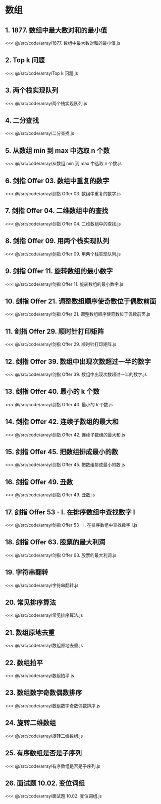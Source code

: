 # 数组

## 1. 1877. 数组中最大数对和的最小值

<<< @/src/code/array/1877. 数组中最大数对和的最小值.js

## 2. Top k 问题

<<< @/src/code/array/Top k 问题.js

## 3. 两个栈实现队列

<<< @/src/code/array/两个栈实现队列.js

## 4. 二分查找

<<< @/src/code/array/二分查找.js

## 5. 从数组 min 到 max 中选取 n 个数

<<< @/src/code/array/从数组 min 到 max 中选取 n 个数.js

## 6. 剑指 Offer 03. 数组中重复的数字

<<< @/src/code/array/剑指 Offer 03. 数组中重复的数字.js

## 7. 剑指 Offer 04. 二维数组中的查找

<<< @/src/code/array/剑指 Offer 04. 二维数组中的查找.js

## 8. 剑指 Offer 09. 用两个栈实现队列

<<< @/src/code/array/剑指 Offer 09. 用两个栈实现队列.js

## 9. 剑指 Offer 11. 旋转数组的最小数字

<<< @/src/code/array/剑指 Offer 11. 旋转数组的最小数字.js

## 10. 剑指 Offer 21. 调整数组顺序使奇数位于偶数前面

<<< @/src/code/array/剑指 Offer 21. 调整数组顺序使奇数位于偶数前面.js

## 11. 剑指 Offer 29. 顺时针打印矩阵

<<< @/src/code/array/剑指 Offer 29. 顺时针打印矩阵.js

## 12. 剑指 Offer 39. 数组中出现次数超过一半的数字

<<< @/src/code/array/剑指 Offer 39. 数组中出现次数超过一半的数字.js

## 13. 剑指 Offer 40. 最小的 k 个数

<<< @/src/code/array/剑指 Offer 40. 最小的 k 个数.js

## 14. 剑指 Offer 42. 连续子数组的最大和

<<< @/src/code/array/剑指 Offer 42. 连续子数组的最大和.js

## 15. 剑指 Offer 45. 把数组排成最小的数

<<< @/src/code/array/剑指 Offer 45. 把数组排成最小的数.js

## 16. 剑指 Offer 49. 丑数

<<< @/src/code/array/剑指 Offer 49. 丑数.js

## 17. 剑指 Offer 53 - I. 在排序数组中查找数字 I

<<< @/src/code/array/剑指 Offer 53 - I. 在排序数组中查找数字 I.js

## 18. 剑指 Offer 63. 股票的最大利润

<<< @/src/code/array/剑指 Offer 63. 股票的最大利润.js

## 19. 字符串翻转

<<< @/src/code/array/字符串翻转.js

## 20. 常见排序算法

<<< @/src/code/array/常见排序算法.js

## 21. 数组原地去重

<<< @/src/code/array/数组原地去重.js

## 22. 数组拍平

<<< @/src/code/array/数组拍平.js

## 23. 数组数字奇数偶数排序

<<< @/src/code/array/数组数字奇数偶数排序.js

## 24. 旋转二维数组

<<< @/src/code/array/旋转二维数组.js

## 25. 有序数组是否是子序列

<<< @/src/code/array/有序数组是否是子序列.js

## 26. 面试题 10.02. 变位词组

<<< @/src/code/array/面试题 10.02. 变位词组.js